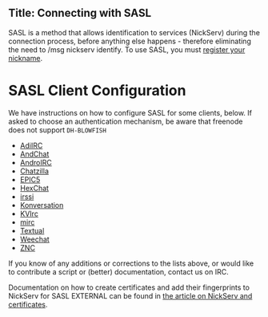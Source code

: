 Title: Connecting with SASL
---
SASL is a method that allows identification to services (NickServ) during the connection process, before anything else happens - therefore eliminating the need to
/msg nickserv identify. To use SASL, you must [register your nickname](kb/using/registration).

SASL Client Configuration
==============

We have instructions on how to configure SASL for some clients, below. If asked to choose an authentication mechanism, be aware that freenode does not support `DH-BLOWFISH`

* [AdiIRC <i class="fa fa-external-link" aria-hidden="true"></i>](https://dev.adiirc.com/projects/adiirc/wiki/SASL)
* [AndChat <i class="fa fa-external-link" aria-hidden="true"></i>](http://www.andchat.net/page/misc_doc)
* [AndroIRC <i class="fa fa-external-link" aria-hidden="true"></i>](http://wiki.androirc.com/nickserv_sasl)
* [Chatzilla](kb/sasl/chatzilla)
* [EPIC5](kb/sasl/epic5)
* [HexChat](kb/sasl/hexchat)
* [irssi](kb/sasl/irssi)
* [Konversation <i class="fa fa-external-link" aria-hidden="true"></i>](http://userbase.kde.org/Konversation/Configuring_SASL_authentication)
* [KVIrc](kb/sasl/kvirc)
* [mirc](kb/sasl/mirc)
* [Textual](kb/sasl/textual)
* [Weechat <i class="fa fa-external-link" aria-hidden="true"></i>](https://www.weechat.org/files/doc/stable/weechat_user.en.html#irc_sasl_authentication)
* [ZNC <i class="fa fa-external-link" aria-hidden="true"></i>](http://wiki.znc.in/Sasl#example)

If you know of any additions or corrections to the lists above, or would like to contribute a script or (better) documentation, contact us on IRC.

Documentation on how to create certificates and add their fingerprints to NickServ for SASL EXTERNAL 
can be found in [the article on NickServ and certificates](kb/using/certfp).
